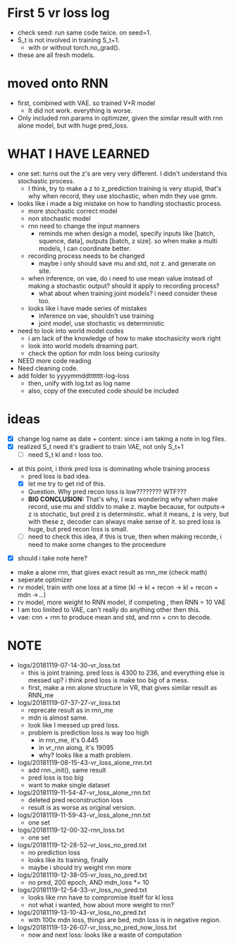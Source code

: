 # First 5 vr loss log
- check seed: run same code twice. on seed=1.
- S_t is not involved in training S_t+1.
    - with or without torch.no_grad().
- these are all fresh models.

# moved onto RNN
- first, combined with VAE. so trained V+R model
    - It did not work. everything is worse.
- Only included rnn.params in optimizer, given the similar
result with rnn alone model, but with huge pred_loss.

# WHAT I HAVE LEARNED
- one set: turns out the z's are very very different. I didn't understand this stochastic process.
    - I think, try to make a z to z_prediction training is very stupid, that's why when record, they use stochastic, when mdn they use gmm.
- looks like i made a big mistake on how to handling stochastic process.
    - more stochastic correct model
    - non stochastic model
    - rnn need to change the input manners
        - reminds me when design a model, specify inputs like \[batch, squence, data], outputs \[batch, z size]. so when make a multi models, I can coordinate better.
    - recording process needs to be changed
        - maybe i only should save mu and std, not z. and generate on site.
    - when inference, on vae, do i need to use mean value instead of making a stochastic output? should it apply to recording process?
        - what about when training joint models? i need consider these too.
    - looks like i have made series of mistakes
        - inference on vae, shouldn't use training
        - joint model, use stochastic vs deterministic
- need to look into world model codes
    - i am lack of the knowledge of how to make stochasicity work right
    - look into world models dreaming part.
    - check the option for mdn loss being curiosity
- NEED more code reading
- Need cleaning code.
- add folder to yyyymmddttttttt-log-loss
    - then, unify with log.txt as log name
    - also, copy of the executed code should be included

# ideas 
- [x] change log name as date + content: since i am taking a note in log files.
- [x] realized S_t need it's gradient to train VAE, not only S_t+1
    - [ ] need S_t kl and r loss too.
- at this point, i think pred loss is dominating whole training process
    - pred loss is bad idea.
    - [x] let me try to get rid of this.
    - Question. Why pred recon loss is low???????? WTF???
    - **BIG CONCLUSION:** That's why, I was wondering why when make record, use mu and stddiv to make z.
    maybe because, for outputs-> z is stochatic, but pred z is determinstic. what it means, z is
    very, but with these z, decoder can always make sense of it. so pred loss is huge, but pred recon loss is small.
    - [ ] need to check this idea, if this is true, then when making recorde, i need to make some changes to the proceedure
- [x] should i take note here?
- make a alone rnn, that gives exact result as rnn_me (check math)
- seperate optimizer
- rv model, train with one loss at a time (kl -> kl + recon -> kl + recon + mdn ->...)
- rv model, more weight to RNN model, if competing , then RNN = 10 VAE
- I am too limited to VAE, can't really do anything other then this.
- vae: cnn + rnn to produce mean and std, and rnn + cnn to decode.

# NOTE
- logs/20181119-07-14-30-vr_loss.txt
    - this is joint training.
pred loss is 4300 to 236, and everything else is messed up?
i think pred loss is make too big of a mess.
    - first, make a rnn alone structure in VR, that gives similar result as RNN_me
- logs/20181119-07-37-27-vr_loss.txt
    - reprecate result as in rnn_me
    - mdn is almost same.
    - look like I messed up pred loss.
    - problem is prediction loss is way too high
        - in rnn_me, it's 0.445
        - in vr_rnn along, it's 19095
        - why? looks like a math problem.
- logs/20181119-08-15-43-vr_loss_alone_rnn.txt
    - add rnn._init(), same result
    - pred loss is too big
    - want to make single dataset
- logs/20181119-11-54-47-vr_loss_alone_rnn.txt
    - deleted pred reconstruction loss
    - result is as worse as original version.
- logs/20181119-11-59-43-vr_loss_alone_rnn.txt
    - one set
- logs/20181119-12-00-32-rnn_loss.txt
    - one set
- logs/20181119-12-28-52-vr_loss_no_pred.txt
    - no prediction loss
    - looks like its training, finally
    - maybe i should try weight rnn more
- logs/20181119-12-38-05-vr_loss_no_pred.txt
    - no pred, 200 epoch, AND mdn_loss *= 10
- logs/20181119-12-54-33-vr_loss_no_pred.txt
    - looks like rnn have to compromise itself for kl loss
    - not what i wanted, how about more weight to rnn?
- logs/20181119-13-10-43-vr_loss_no_pred.txt
    - with 100x mdn loss, things are bed, mdn loss is in negative region.
- logs/20181119-13-26-07-vr_loss_no_pred_now_loss.txt
    - now and next loss: looks like a waste of computation